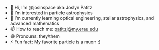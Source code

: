 - 👋 Hi, I’m @josinspace aka Joslyn Patitz
- 👀 I’m interested in particle astrophysics
- 🌱 I’m currently learning optical engineering, stellar astrophysics, and advanced mathematics
- 📫 How to reach me: patitzj@my.erau.edu
- 😄 Pronouns: they/them
- ⚡ Fun fact: My favorite particle is a muon :) 

<!---
josinspace/josinspace is a ✨ special ✨ repository because its `README.md` (this file) appears on your GitHub profile.
You can click the Preview link to take a look at your changes.
--->
